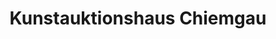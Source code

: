 ---
title: "Kunstauktionshaus Chiemgau"
url: /siegsdorf/kunstauktionshaus-chiemgau/
shop: Warenhaus
---